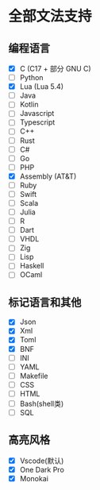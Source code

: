
# 全部文法支持

## 编程语言

- [x] C (C17 + 部分 GNU C)
- [ ] Python
- [x] Lua (Lua 5.4)
- [ ] Java
- [ ] Kotlin
- [ ] Javascript
- [ ] Typescript
- [ ] C++
- [ ] Rust
- [ ] C#
- [ ] Go
- [ ] PHP
- [x] Assembly (AT&T)
- [ ] Ruby
- [ ] Swift
- [ ] Scala
- [ ] Julia
- [ ] R
- [ ] Dart
- [ ] VHDL
- [ ] Zig
- [ ] Lisp
- [ ] Haskell
- [ ] OCaml

## 标记语言和其他

- [x] Json
- [x] Xml
- [x] Toml
- [x] BNF
- [ ] INI
- [ ] YAML
- [ ] Makefile
- [ ] CSS
- [ ] HTML
- [ ] Bash(shell类)
- [ ] SQL

## 高亮风格

- [x] Vscode(默认)
- [x] One Dark Pro
- [x] Monokai